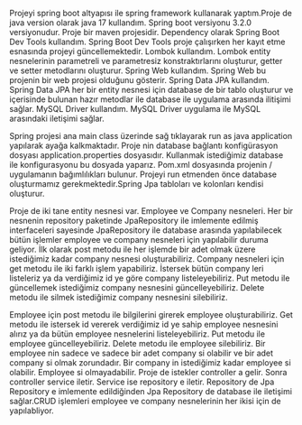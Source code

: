  Projeyi spring boot altyapısı ile spring framework kullanarak yaptım.Proje de java version olarak java 17 kullandım. Spring boot versiyonu 3.2.0 versiyonudur. Proje bir maven  projesidir.  Dependency olarak Spring Boot Dev Tools kullandım. Spring Boot Dev Tools proje çalışırken  her kayıt etme esnasında projeyi güncellemektedir. Lombok kullandım. Lombok entity nesnelerinin parametreli ve parametresiz konstraktırlarını oluşturur, getter ve setter metodlarını oluşturur. Spring Web kullandım. Spring Web bu projenin bir web projesi olduğunu gösterir. Spring Data JPA kullandım. Spring Data JPA her bir entity nesnesi için database de bir tablo oluşturur ve içerisinde bulunan hazır metodlar ile database ile uygulama arasında ilitişimi sağlar. MySQL Driver kullandım. MySQL Driver uygulama ile MySQL arasındaki iletişimi sağlar. 


 Spring projesi ana main class üzerinde sağ tıklayarak run as java application yapılarak ayağa kalkmaktadır. Proje nin database bağlantı konfigürasyon dosyası application.properties  dosyasıdır. Kullanmak istediğimiz database ile konfigurasyonu bu dosyada yaparız. Pom.xml dosyasında projenin / uygulamanın bağımlılıkları bulunur. Projeyi run etmenden önce database oluşturmamız gerekmektedir.Spring Jpa tabloları ve kolonları kendisi oluşturur.

   
Proje de iki tane entity nesnesi var. Employee ve Company nesneleri. Her bir nesnenin repository paketinde JpaRepository ile imlemente edilmiş interfaceleri sayesinde JpaRepository ile database arasında yapılabilecek bütün işlemler employee ve company nesneleri için yapılabilir duruma geliyor. İlk olarak post metodu ile her işlemde bir adet olmak üzere istediğimiz kadar company nesnesi oluşturabiliriz. Company nesneleri için get metodu ile iki farklı işlem yapabiliriz. İstersek bütün company leri listeleriz ya da verdiğimiz id ye göre company listeleyebiliriz. Put metodu ile güncellemek istediğimiz company nesnesini güncelleyebiliriz. Delete metodu  ile silmek istediğimiz company nesnesini silebiliriz.


Employee için post metodu ile bilgilerini girerek employee oluşturabiliriz. Get metodu ile istersek id vererek verdiğimiz id ye sahip employee nesnesini alırız ya da bütün  employee nesnelerini listeleyebiliriz. Put metodu ile employee güncelleyebiliriz. Delete metodu ile employee silebiliriz. Bir employee nin sadece ve sadece bir adet company si olabilir ve bir adet company si olmak zorundadır. Bir company in istediğimiz kadar employee si olabilir. Employee si olmayadabilir. Proje de istekler controller a gelir. Sonra controller service iletir. Service ise repository e iletir. Repository de Jpa Repository e imlemente edildiğinden Jpa Repository de database ile iletişimi sağlar.CRUD işlemleri employee ve company nesnelerinin her ikisi için de yapılabliyor.
